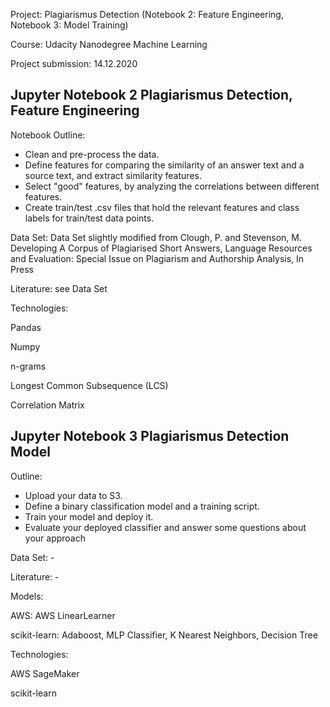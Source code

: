 Project: Plagiarismus Detection (Notebook 2: Feature Engineering, Notebook 3: Model Training)

Course: Udacity Nanodegree Machine Learning

Project submission: 14.12.2020

## Jupyter Notebook 2 Plagiarismus Detection, Feature Engineering
Notebook Outline:

- Clean and pre-process the data.
- Define features for comparing the similarity of an answer text and a source text, and extract similarity features.
- Select "good" features, by analyzing the correlations between different features.
- Create train/test .csv files that hold the relevant features and class labels for train/test data points.

Data Set: Data Set slightly modified from Clough, P. and Stevenson, M. Developing A Corpus of Plagiarised Short Answers, Language Resources and Evaluation: Special Issue on Plagiarism and Authorship Analysis, In Press

Literature: see Data Set

Technologies:

Pandas

Numpy

n-grams

Longest Common Subsequence (LCS)

Correlation Matrix


## Jupyter Notebook 3 Plagiarismus Detection Model
Outline:

- Upload your data to S3.
- Define a binary classification model and a training script.
- Train your model and deploy it.
- Evaluate your deployed classifier and answer some questions about your approach

Data Set: -

Literature: -

Models:

AWS: AWS LinearLearner

scikit-learn: Adaboost, MLP Classifier, K Nearest Neighbors, Decision Tree

Technologies:

AWS SageMaker

scikit-learn



